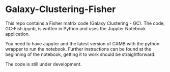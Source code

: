 # Galaxy-Clustering-Fisher

This repo contains a Fisher matrix code (Galaxy Clustering - GC). The code, GC-Fish.ipynb, is written in Python and uses the Jupyter Notebook application. 

You need to have Jupyter and the latest version of CAMB with the python wrapper to run the notebook. Further instructions can be found at the beginning of the notebook, getting it to work should be straightforward. 

The code is still under development.
